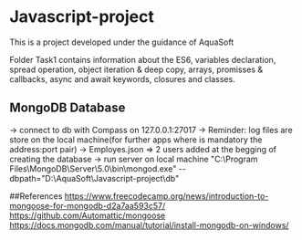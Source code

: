# Javascript-project
This is a project developed under the guidance of AquaSoft

Folder Task1 contains information about the ES6, variables declaration,
spread operation, object iteration & deep copy, arrays, promisses & callbacks,
async and await keywords, closures and classes.

## MongoDB Database
-> connect to db with Compass on 127.0.0.1:27017
-> Reminder: log files are store on the local machine(for further apps where is mandatory the address:port pair)
-> Employes.json => 2 users added at the begging of creating the database
-> run server on local machine "C:\Program Files\MongoDB\Server\5.0\bin\mongod.exe" --dbpath="D:\AquaSoft\Javascript-project\db"



##References
https://www.freecodecamp.org/news/introduction-to-mongoose-for-mongodb-d2a7aa593c57/
https://github.com/Automattic/mongoose
https://docs.mongodb.com/manual/tutorial/install-mongodb-on-windows/